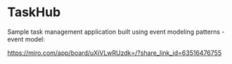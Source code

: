 # TaskHub

Sample task management application built using event modeling patterns - event model:

https://miro.com/app/board/uXjVLwRUzdk=/?share_link_id=63516476755
